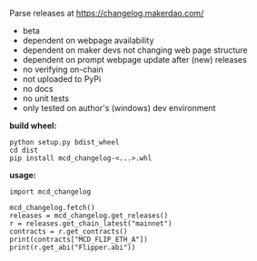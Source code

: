 Parse releases at https://changelog.makerdao.com/

- beta
- dependent on webpage availability
- dependent on maker devs not changing web page structure 
- dependent on prompt webpage update after (new) releases
- no verifying on-chain 
- not uploaded to PyPi
- no docs
- no unit tests
- only tested on author's (windows) dev environment


**build wheel:**

```
python setup.py bdist_wheel
cd dist
pip install mcd_changelog-<...>.whl
```

**usage:**

```
import mcd_changelog

mcd_changelog.fetch()
releases = mcd_changelog.get_releases()
r = releases.get_chain_latest("mainnet")
contracts = r.get_contracts()
print(contracts["MCD_FLIP_ETH_A"])
print(r.get_abi("Flipper.abi"))
```


